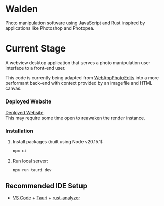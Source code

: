# Walden
Photo manipulation software using JavaScript and Rust inspired by applications like Photoshop and Photopea.
<br >

# Current Stage
A webview desktop application that serves a photo manipulation user interface to a front-end user. 

This code is currently being adapted from [WebAppPhotoEdits](https://github.com/ClaytonWas/WebAppPhotoEdits) into a more performant back-end with context provided by an imagefile and HTML canvas. 

### Deployed Website
[Deployed Website](https://webappphotoedits.onrender.com/). <br >
This may require some time open to reawaken the render instance.

### Installation
1. Install packages (built using Node v20.15.1):
   ```bash
   npm ci
   ```
2. Run local server:
   ```bash
   npm run tauri dev
   ```

## Recommended IDE Setup

- [VS Code](https://code.visualstudio.com/) + [Tauri](https://marketplace.visualstudio.com/items?itemName=tauri-apps.tauri-vscode) + [rust-analyzer](https://marketplace.visualstudio.com/items?itemName=rust-lang.rust-analyzer)

